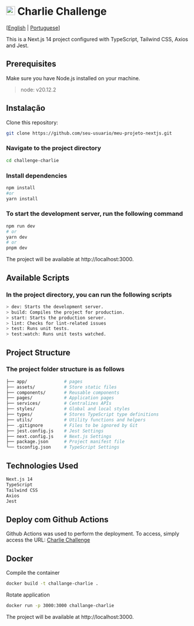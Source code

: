 # <img src="https://avatars1.githubusercontent.com/u/7063040?v=4&s=200.jpg" alt="HU" width="24" /> Charlie Challenge

[[English](README.md) | [Portuguese](README.pt.md)]

This is a Next.js 14 project configured with TypeScript, Tailwind CSS, Axios and Jest.

## Prerequisites

Make sure you have Node.js installed on your machine.

> node: v20.12.2

## Instalação

Clone this repository:
```bash
git clone https://github.com/seu-usuario/meu-projeto-nextjs.git
```
### Navigate to the project directory

```bash
cd challenge-charlie
```

### Install dependencies
```bash
npm install
#or
yarn install
```

### To start the development server, run the following command
```bash
npm run dev
# or
yarn dev
# or
pnpm dev
```

The project will be available at http://localhost:3000.

## Available Scripts
### In the project directory, you can run the following scripts

```bash
> dev: Starts the development server.
> build: Compiles the project for production.
> start: Starts the production server.
> lint: Checks for lint-related issues
> test: Runs unit tests.
> test:watch: Runs unit tests watched.
```

## Project Structure
### The project folder structure is as follows
```bash
├── app/              # pages
├── assets/           # Store static files
├── components/       # Reusable components
├── pages/            # Application pages
├── services/         # Centralizes APIs
├── styles/           # Global and local styles
├── types/            # Stores TypeScript type definitions
├── utils/            # Utility functions and helpers
├── .gitignore        # Files to be ignored by Git
├── jest.config.js    # Jest Settings
├── next.config.js    # Next.js Settings
├── package.json      # Project manifest file
└── tsconfig.json     # TypeScript Settings
```
## Technologies Used

```bash
Next.js 14
TypeScript
Tailwind CSS
Axios
Jest
```

## Deploy com Github Actions

Github Actions was used to perform the deployment. To access, simply access the URL: [Charlie Challenge](https://pedrohenrickcs.github.io/challenge-charlie/)

## Docker
Compile the container
```bash
docker build -t challange-charlie .
```

Rotate application
```bash
docker run -p 3000:3000 challange-charlie
```

The project will be available at http://localhost:3000.


